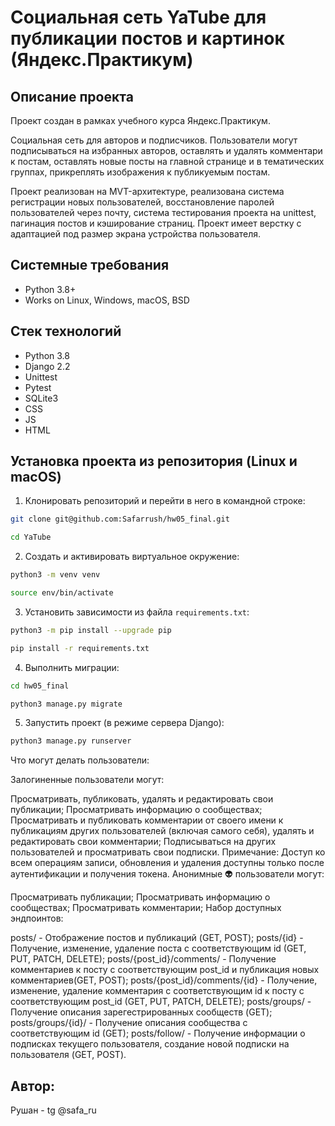 Социальная сеть YaTube для публикации постов и картинок (Яндекс.Практикум)
=====

Описание проекта
----------
Проект создан в рамках учебного курса Яндекс.Практикум.

Социальная сеть для авторов и подписчиков. Пользователи могут подписываться на избранных авторов, оставлять и удалять комментари к постам, оставлять новые посты на главной странице и в тематических группах, прикреплять изображения к публикуемым постам. 

Проект реализован на MVT-архитектуре, реализована система регистрации новых пользователей, восстановление паролей пользователей через почту, система тестирования проекта на unittest, пагинация постов и кэширование страниц. Проект имеет верстку с адаптацией под размер экрана устройства пользователя.

Системные требования
----------
* Python 3.8+
* Works on Linux, Windows, macOS, BSD

Стек технологий
----------
* Python 3.8
* Django 2.2 
* Unittest
* Pytest
* SQLite3
* CSS
* JS
* HTML

Установка проекта из репозитория (Linux и macOS)
----------

1. Клонировать репозиторий и перейти в него в командной строке:
```bash
git clone git@github.com:Safarrush/hw05_final.git

cd YaTube
```
2. Cоздать и активировать виртуальное окружение:
```bash
python3 -m venv venv

source env/bin/activate
```
3. Установить зависимости из файла ```requirements.txt```:
```bash
python3 -m pip install --upgrade pip

pip install -r requirements.txt
```
4. Выполнить миграции:
```bash
cd hw05_final

python3 manage.py migrate
```
5. Запустить проект (в режиме сервера Django):
```bash
python3 manage.py runserver
```

Что могут делать пользователи:

Залогиненные пользователи могут:

Просматривать, публиковать, удалять и редактировать свои публикации;
Просматривать информацию о сообществах;
Просматривать и публиковать комментарии от своего имени к публикациям других пользователей (включая самого себя), удалять и редактировать свои комментарии;
Подписываться на других пользователей и просматривать свои подписки.
Примечание: Доступ ко всем операциям записи, обновления и удаления доступны только после аутентификации и получения токена.
Анонимные 👽 пользователи могут:

Просматривать публикации;
Просматривать информацию о сообществах;
Просматривать комментарии;
Набор доступных эндпоинтов:

posts/ - Отображение постов и публикаций (GET, POST);
posts/{id} - Получение, изменение, удаление поста с соответствующим id (GET, PUT, PATCH, DELETE);
posts/{post_id}/comments/ - Получение комментариев к посту с соответствующим post_id и публикация новых комментариев(GET, POST);
posts/{post_id}/comments/{id} - Получение, изменение, удаление комментария с соответствующим id к посту с соответствующим post_id (GET, PUT, PATCH, DELETE);
posts/groups/ - Получение описания зарегестрированных сообществ (GET);
posts/groups/{id}/ - Получение описания сообщества с соответствующим id (GET);
posts/follow/ - Получение информации о подписках текущего пользователя, создание новой подписки на пользователя (GET, POST).

Автор:
----------
Рушан - tg @safa_ru
